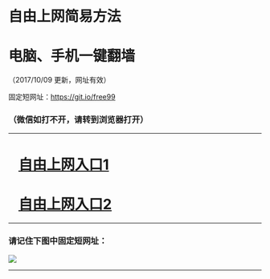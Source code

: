﻿# 自由上网简易方法

# 电脑、手机一键翻墙

（2017/10/09 更新，网址有效）

固定短网址：https://git.io/free99

### （微信如打不开，请转到浏览器打开）


***





# &nbsp;&nbsp; <a href="http://ft375628851.fwq-tz-1001.info/fwqtz01.html?t=10090018694 " target="_blank">自由上网入口1</a>
# &nbsp;&nbsp; <a href="http://ft129012827.fwq-tz-1002.info/fwqtz02.html?t=10090014329 " target="_blank">自由上网入口2</a>
***

### 请记住下图中固定短网址：

<img src="https://s3-us-west-2.amazonaws.com/fwq-1001/yjfq-20170905okok.png" /> 


***

